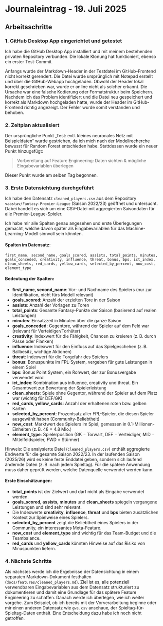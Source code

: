 # Journaleintrag - 19. Juli 2025

## Arbeitsschritte

### 1\. GitHub Desktop App eingerichtet und getestet

Ich habe die GitHub Desktop App installiert und mit meinem bestehenden privaten Repository verbunden. Die lokale Klonung hat funktioniert, ebenso ein erster Test-Commit.

Anfangs wurde der Markdown-Header in der Testdatei im GitHub-Frontend nicht korrekt gerendert. Die Datei wurde ursprünglich mit Notepad erstellt und über die GitHub-Webapp hochgeladen. Obwohl der Header lokal korrekt geschrieben war, wurde er online nicht als solcher erkannt. Die Ursache war eine falsche Kodierung oder Formatstruktur beim Speichern. Nachdem ich das Problem identifiziert und die Datei neu gespeichert und korrekt als Markdown hochgeladen hatte, wurde der Header im GitHub-Frontend richtig angezeigt. Der Fehler wurde somit verstanden und behoben.

### 2. Zeitplan aktualisiert
Der ursprüngliche Punkt „Test: evtl. kleines neuronales Netz mit Beispieldaten“ wurde gestrichen, da ich mich nach der Modellrecherche bewusst für Random Forest entschieden habe. Stattdessen wurde ein neuer Punkt hinzugefügt:
> Vorbereitung auf Feature Engineering: Daten sichten & mögliche Eingabevariablen überlegen

Dieser Punkt wurde am selben Tag begonnen.

### 3. Erste Datensichtung durchgeführt
Ich habe den Datensatz `cleaned_players.csv` aus dem Repository `vaastav/Fantasy-Premier-League` (Saison 2022/23) geöffnet und untersucht. Dabei handelt es sich um eine CSV-Datei mit aggregierten Saisondaten für alle Premier-League-Spieler.

Ich habe mir alle Spalten genau angesehen und erste Überlegungen gemacht, welche davon später als Eingabevariablen für das Machine-Learning-Modell sinnvoll sein könnten.

#### Spalten im Datensatz:
`first_name, second_name, goals_scored, assists, total_points, minutes, goals_conceded, creativity, influence, threat, bonus, bps, ict_index, clean_sheets, red_cards, yellow_cards, selected_by_percent, now_cost, element_type`

#### Bedeutung der Spalten:
- **first_name, second_name**: Vor- und Nachname des Spielers (nur zur Identifikation, nicht fürs Modell relevant)
- **goals_scored**: Anzahl der erzielten Tore in der Saison
- **assists**: Anzahl der Vorlagen zu Toren
- **total_points**: Gesamte Fantasy-Punkte der Saison (basierend auf realen Leistungen)
- **minutes**: Einsatzzeit in Minuten über die ganze Saison
- **goals_conceded**: Gegentore, während der Spieler auf dem Feld war (relevant für Verteidiger/Torhüter)
- **creativity**: Indexwert für die Fähigkeit, Chancen zu kreieren (z. B. durch Pässe oder Flanken)
- **influence**: Indexwert für den Einfluss auf das Spielgeschehen (z. B. Ballbesitz, wichtige Aktionen)
- **threat**: Indexwert für die Torgefahr des Spielers
- **bonus**: Bonuspunkte im FPL-System, vergeben für gute Leistungen in einem Spiel
- **bps**: Bonus Point System, ein Rohwert, der zur Bonusvergabe verwendet wird
- **ict_index**: Kombination aus influence, creativity und threat. Ein Gesamtwert zur Bewertung der Spielerleistung
- **clean_sheets**: Spiele ohne Gegentor, während der Spieler auf dem Platz war (wichtig für DEF/GK)
- **red_cards, yellow_cards**: Anzahl der erhaltenen roten bzw. gelben Karten
- **selected_by_percent**: Prozentsatz aller FPL-Spieler, die diesen Spieler ausgewählt haben (Community-Beliebtheit)
- **now_cost**: Marktwert des Spielers im Spiel, gemessen in 0.1-Millionen-Einheiten (z. B. 48 = 4.8 Mio.)
- **element_type**: Spielerposition (GK = Torwart, DEF = Verteidiger, MID = Mittelfeldspieler, FWD = Stürmer)

Hinweis: Die analysierte Datei (`cleaned_players.csv`) enthält aggregierte Endwerte für die gesamte Saison 2022/23. In der laufenden Saison (2025/26) wird es keine feste Enddatei geben, sondern sich laufend ändernde Daten (z. B. nach jedem Spieltag). Für die spätere Anwendung muss daher geprüft werden, welche Datenquelle verwendet werden kann.

#### Erste Einschätzungen:
- **total_points** ist der Zielwert und darf nicht als Eingabe verwendet werden.
- **goals_scored**, **assists**, **minutes** und **clean_sheets** spiegeln vergangene Leistungen und sind sehr relevant.
- Die Indexwerte **creativity**, **influence**, **threat** und **bps** bieten zusätzlichen Kontext zur Spielweise eines Spielers.
- **selected_by_percent** zeigt die Beliebtheit eines Spielers in der Community, ein interessantes Meta-Feature.
- **now_cost** und **element_type** sind wichtig für das Team-Budget und die Teambalance.
- **red_cards** und **yellow_cards** könnten Hinweise auf das Risiko von Minuspunkten liefern.

### 4. Nächste Schritte

Als nächstes werde ich die Ergebnisse der Datensichtung in einem separaten Markdown-Dokument festhalten (`docs/features/cleaned_players.md`). Ziel ist es, alle potenziell verwendbaren Eingabevariablen aus dem Datensatz strukturiert zu dokumentieren und damit eine Grundlage für das spätere Feature Engineering zu schaffen. Danach werde ich überlegen, wie ich weiter vorgehe. Zum Beispiel, ob ich bereits mit der Vorverarbeitung beginne oder mir einen anderen Datensatz wie `gws.csv` anschaue, der Spieltag-für-Spieltag-Daten enthält. Eine Entscheidung dazu habe ich noch nicht getroffen.